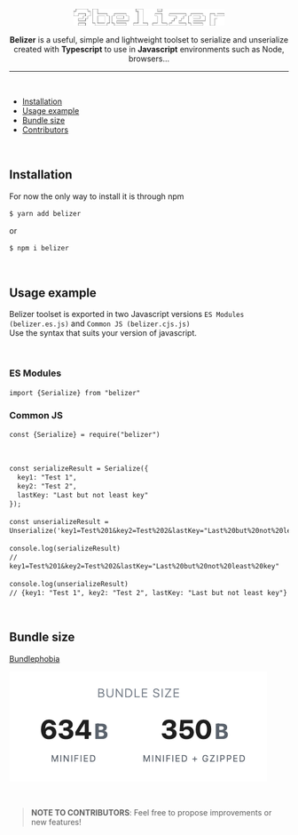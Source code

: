 <p align="center">
  <img height="30" src="assets/images/github/logo.svg">
</p>

<p align="center"><strong>Belizer</strong> is a useful, simple and lightweight toolset to serialize and unserialize </br> created with <strong>Typescript</strong> to use in <strong>Javascript</strong> environments such as Node, browsers...</p>

<hr>
</br>

- [Installation](#installation)
- [Usage example](#usage-example)
- [Bundle size](#bundles-size)
- [Contributors](#contributors)

</br>

## Installation

For now the only way to install it is through npm

```bash
$ yarn add belizer
```

or

```bash
$ npm i belizer
```

</br>

## Usage example

Belizer toolset is exported in two Javascript versions `ES Modules (belizer.es.js)` and `Common JS (belizer.cjs.js)`</br>
Use the syntax that suits your version of javascript.

</br>

### ES Modules

```JS
import {Serialize} from "belizer"
```

### Common JS

```JS
const {Serialize} = require("belizer")
```

</br>

```JS
const serializeResult = Serialize({
  key1: "Test 1",
  key2: "Test 2",
  lastKey: "Last but not least key"
});

const unserializeResult = Unserialize('key1=Test%201&key2=Test%202&lastKey="Last%20but%20not%20least%20key');

console.log(serializeResult)
// key1=Test%201&key2=Test%202&lastKey="Last%20but%20not%20least%20key"

console.log(unserializeResult)
// {key1: "Test 1", key2: "Test 2", lastKey: "Last but not least key"}

```

</br>

## Bundle size

[Bundlephobia](https://bundlephobia.com/package/belizer@1.2.0)

<p >
  <img src="assets/images/github/bundlephobia.png">
</p>

</br>

> **NOTE TO CONTRIBUTORS**: Feel free to propose improvements or new features!
